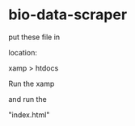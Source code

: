 # bio-data-scraper

put these file in

location:

xamp > htdocs

Run the xamp

and run the 

"index.html"





